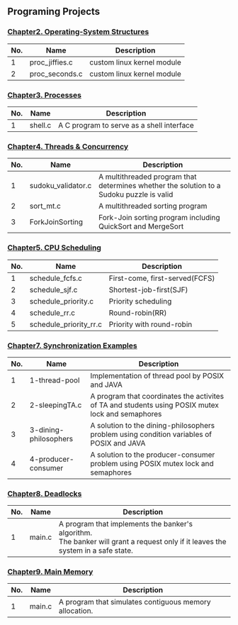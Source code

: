 ## Programing Projects

### [Chapter2. Operating-System Structures](https://github.com/chaebum-kim/os-projects/tree/master/ch2-os-structures)
| No. | Name | Description |
|---|---|---|
|1|proc_jiffies.c|custom linux kernel module|
|2|proc_seconds.c|custom linux kernel module|

### [Chapter3. Processes](https://github.com/chaebum-kim/os-projects/tree/master/ch3-processes)
| No. | Name | Description |
|---|---|---|
|1|shell.c|A C program to serve as a shell interface|

### [Chapter4. Threads & Concurrency ](https://github.com/chaebum-kim/os-projects/tree/master/ch4-threads-n-concurrency)
| No. | Name | Description |
|---|---|---|
|1|sudoku_validator.c|A multithreaded program that determines whether the solution to a Sudoku puzzle is valid|
|2|sort_mt.c|A multithreaded sorting program|
|3|ForkJoinSorting|Fork-Join sorting program including QuickSort and MergeSort|

### [Chapter5. CPU Scheduling ](https://github.com/chaebum-kim/os-projects/tree/master/ch5-cpu-scheduling)
| No. | Name | Description |
|---|---|---|
|1|schedule_fcfs.c|First-come, first-served(FCFS)|
|2|schedule_sjf.c|Shortest-job-first(SJF)|
|3|schedule_priority.c|Priority scheduling|
|4|schedule_rr.c|Round-robin(RR)|
|5|schedule_priority_rr.c|Priority with round-robin|

### [Chapter7. Synchronization Examples ](https://github.com/chaebum-kim/os-projects/tree/master/ch7-synchronization-examples)
| No. | Name | Description |
|---|---|---|
|1|1-thread-pool|Implementation of thread pool by POSIX and JAVA|
|2|2-sleepingTA.c|A program that coordinates the activites of TA and students using POSIX mutex lock and semaphores|
|3|3-dining-philosophers|A solution to the dining-philosophers problem using condition variables of POSIX and JAVA|
|4|4-producer-consumer|A solution to the producer-consumer problem using POSIX mutex lock and semaphores|

### [Chapter8. Deadlocks ](https://github.com/chaebum-kim/os-projects/tree/master/ch8-deadlocks)
| No. | Name | Description |
|---|---|---|
|1|main.c|A program that implements the banker's algorithm.<br>The banker will grant a request only if it leaves the system in a safe state.|

### [Chapter9. Main Memory ](https://github.com/chaebum-kim/os-projects/tree/master/ch9-main-memory)
| No. | Name | Description |
|---|---|---|
|1|main.c|A program that simulates contiguous memory allocation.|


